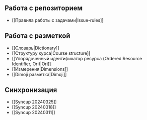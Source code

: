 ## Работа с репозиторием

- [[Правила работы с задачами|Issue-rules]]

## Работа с разметкой

- [[Словарь|Dictionary]]
- [[Структуру курса|Course structure]]
- [[Упорядоченный идентификатор ресурса (Ordered Resource Identifier, Ori)|Ori]]
- [[Измерения|Dimensions]]
- [[Dimoji разметка|Dimoji]]

## Синхронизация

- [[Syncup 20240325]]
- [[Syncup 20240318]]
- [[Syncup 20240311]]
